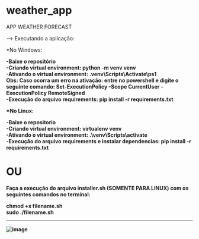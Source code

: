 # weather_app

APP WEATHER FORECAST

--> Executando a aplicação:

*No Windows:

<b>-Baixe o repositório <br>
<b>-Criando virtual environment:</b> python -m venv venv<br>
<b>-Ativando o virtual environment: </b>.venv\Scripts\Activate\ps1<br>
<b>Obs: Caso ocorra um erro na ativação:</b> entre no powershell e digite o seguinte comando: Set-ExecutionPolicy -Scope CurrentUser -ExecutionPolicy RemoteSigned<br>
<b>-Execução do arquivo requirements: </b>pip install -r requirements.txt<br>

*No Linux:

<b>-Baixe o repositorio<br>
<b>-Criando virtual environment:</b> virtualenv venv<br>
<b>-Ativando o virtual environment:</b> .\venv\Scripts\activate<br>
<b>-Execução do arquivo requirements e instalar dependencias:</b> pip install -r requirements.txt<br>
  
# OU <br>
  
Faça a execução do arquivo installer.sh (SOMENTE PARA LINUX) com os seguintes comandos no terminal: <br>

chmod +x filename.sh <br>
sudo ./filename.sh  <br>
  
------

![image](https://user-images.githubusercontent.com/87100340/139772363-3b9a9538-8dcb-470a-963a-de4f63e08492.png)

